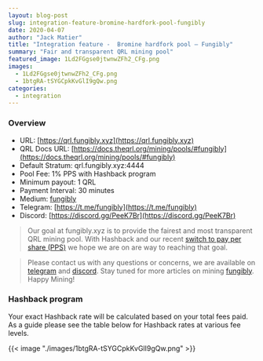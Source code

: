 ```yaml
---
layout: blog-post
slug: integration-feature-bromine-hardfork-pool-fungibly
date: 2020-04-07
author: "Jack Matier"
title: "Integration feature -  Bromine hardfork pool — Fungibly"
summary: "Fair and transparent QRL mining pool"
featured_image: 1Ld2FGgse0jtwnwZFh2_CFg.png
images:
  - 1Ld2FGgse0jtwnwZFh2_CFg.png
  - 1btgRA-tSYGCpkKvGlI9gQw.png
categories:
  - integration
---
```


### Overview

* URL: [https://qrl.fungibly.xyz](https://qrl.fungibly.xyz)
* QRL Docs URL: [https://docs.theqrl.org/mining/pools/#fungibly](https://docs.theqrl.org/mining/pools/#fungibly)
* Default Stratum: qrl.fungibly.xyz:4444
* Pool Fee: 1% PPS with Hashback program
* Minimum payout: 1 QRL
* Payment Interval: 30 minutes
* Medium: [fungibly](https://medium.com/@pacificpool)
* Telegram: [https://t.me/fungibly](https://t.me/fungibly)
* Discord: [https://discord.gg/PeeK7Br](https://discord.gg/PeeK7Br)

> Our goal at fungibly.xyz is to provide the fairest and most transparent QRL mining pool. With Hashback and our recent [switch to pay per share (PPS)](https://medium.com/@fungibly/monero-pay-per-share-pps-mining-fungibly-xyz-566b7d8be75?source=friends_link&sk=a58dd998538eb4105223e84f04a45ab5) we hope we are on are way to reaching that goal.

> Please contact us with any questions or concerns, we are available on [telegram](https://t.me/fungibly) and [discord](https://discord.gg/PeeK7Br). Stay tuned for more articles on mining [fungibly](https://medium.com/@pacificpool). Happy Mining!

### Hashback program

Your exact Hashback rate will be calculated based on your total fees paid. As a guide please see the table below for Hashback rates at various fee levels.

{{< image "./images/1btgRA-tSYGCpkKvGlI9gQw.png" >}}